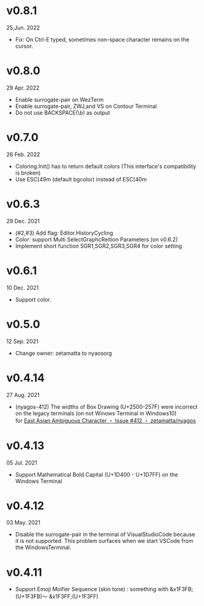 v0.8.1
======
25,Jun. 2022

- Fix: On Ctrl-E typed, sometimes non-space character remains on the cursor.

v0.8.0
======
29 Apr. 2022

- Enable surrogate-pair on WezTerm
- Enable surrogate-pair, ZWJ,and VS on Contour Terminal
- Do not use BACKSPACE(\b) as output

v0.7.0
======
26 Feb. 2022

- Coloring.Init() has to return default colors (This interface's compatibility is broken)
- Use ESC[49m (default bgcolor) instead of ESC[40m

v0.6.3
======
29 Dec. 2021

- (#2,#3) Add flag: Editor.HistoryCycling
- Color: support Multi SelectGraphcReition Parameters (on v0.6.2)
- Implement short function SGR1,SGR2,SGR3,SGR4 for color setting

v0.6.1
======
10 Dec. 2021

- Support color.

v0.5.0
======
12 Sep. 2021

- Change owner: zetamatta to nyaosorg

v0.4.14
=======
27 Aug. 2021

- (nyagos-412) The widths of Box Drawing (U+2500-257F) were incorrect on the legacy terminals (on not Winows Terminal in Windows10)  
    for [East Asian Ambiguous Character ・ Issue #412 ・ zetamatta/nyagos](https://github.com/zetamatta/nyagos/issues/412)

v0.4.13
=======
05 Jul. 2021

- Support Mathematical Bold Capital (U+1D400 - U+1D7FF) on the Windows Terminal

v0.4.12
=======
03 May. 2021

- Disable the surrogate-pair in the terminal of VisualStudioCode because it is not supported.
This problem surfaces when we start VSCode from the WindowsTerminal.

v0.4.11
=======

- Support Emoji Moifier Sequence (skin tone) : something with &x1F3FB;(U+1F3FB)～ &x1F3FF;(U+1F3FF)
